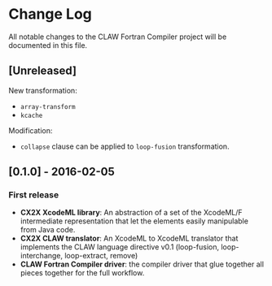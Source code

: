 # Change Log
All notable changes to the CLAW Fortran Compiler project will be documented in
this file.

## [Unreleased]
New transformation:
* `array-transform`
* `kcache`

Modification:
* `collapse` clause can be applied to `loop-fusion` transformation.

## [0.1.0] - 2016-02-05
### First release
- **CX2X XcodeML library**: An abstraction of a set of the XcodeML/F
intermediate representation that let the elements easily manipulable from Java
code.
- **CX2X CLAW translator**: An XcodeML to XcodeML translator that implements the
CLAW language directive v0.1 (loop-fusion, loop-interchange, loop-extract,
remove)
- **CLAW Fortran Compiler driver**: the compiler driver that glue together all
pieces together for the full workflow.
